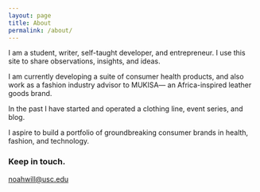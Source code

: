 ```yaml
---
layout: page
title: About
permalink: /about/
---
```


I am a student, writer, self-taught developer, and entrepreneur. I use this site to share observations, insights, and ideas.

I am currently developing a suite of consumer health products, and also work as a fashion industry advisor to MUKISA— an Africa-inspired leather goods brand.

In the past I have started and operated a clothing line, event series, and blog.

I aspire to build a portfolio of groundbreaking consumer brands in health, fashion, and technology.

### Keep in touch.  

[noahwill@usc.edu](mailto:noahwill@usc.edu)
